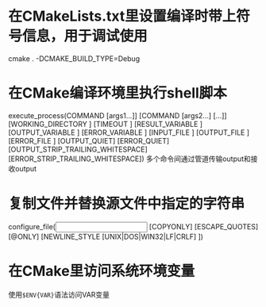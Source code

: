 # 在CMakeLists.txt里设置编译时带上符号信息，用于调试使用
cmake . -DCMAKE_BUILD_TYPE=Debug

# 在CMake编译环境里执行shell脚本
execute_process(COMMAND <cmd1> [args1...]]
                [COMMAND <cmd2> [args2...] [...]]
                [WORKING_DIRECTORY <directory>]
                [TIMEOUT <seconds>]
                [RESULT_VARIABLE <variable>]
                [OUTPUT_VARIABLE <variable>]
                [ERROR_VARIABLE <variable>]
                [INPUT_FILE <file>]
                [OUTPUT_FILE <file>]
                [ERROR_FILE <file>]
                [OUTPUT_QUIET]
                [ERROR_QUIET]
                [OUTPUT_STRIP_TRAILING_WHITESPACE]
                [ERROR_STRIP_TRAILING_WHITESPACE])
多个命令间通过管道传输output和接收output

# 复制文件并替换源文件中指定的字符串
configure_file(<input> <output>
               [COPYONLY] [ESCAPE_QUOTES] [@ONLY]
               [NEWLINE_STYLE [UNIX|DOS|WIN32|LF|CRLF] ])

# 在CMake里访问系统环境变量
使用`$ENV{VAR}`语法访问VAR变量